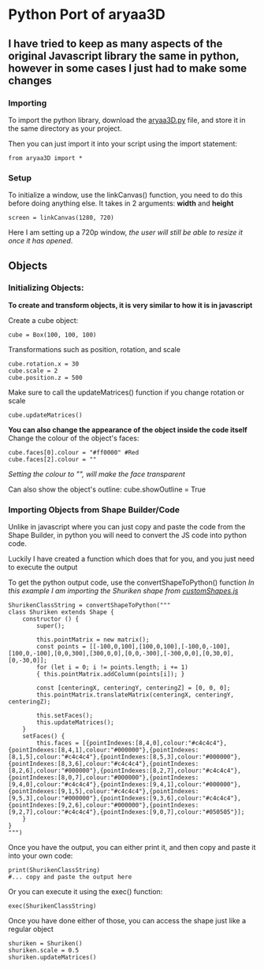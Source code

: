# Python Port of aryaa3D
## I have tried to keep as many aspects of the original Javascript library the same in python, however in some cases I just had to make some changes

### Importing
To import the python library, download the [aryaa3D.py](aryaa3D.py) file, and store it in the same directory as your project.

Then you can just import it into your script using the import statement:
```
from aryaa3D import *
```

### Setup
To initialize a window, use the linkCanvas() function, you need to do this before doing anything else. It takes in 2 arguments: **width** and **height**
```
screen = linkCanvas(1280, 720)
```
Here I am setting up a 720p window, *the user will still be able to resize it once it has opened*.

## Objects
### Initializing Objects:
**To create and transform objects, it is very similar to how it is in javascript**

Create a cube object:
```
cube = Box(100, 100, 100)
```

Transformations such as position, rotation, and scale
```
cube.rotation.x = 30
cube.scale = 2
cube.position.z = 500
```

Make sure to call the updateMatrices() function if you change rotation or scale
```
cube.updateMatrices()
```

**You can also change the appearance of the object inside the code itself**\
Change the colour of the object's faces:
```
cube.faces[0].colour = "#ff0000" #Red
cube.faces[2].colour = ""
```
*Setting the colour to "", will make the face transparent*

Can also show the object's outline:
cube.showOutline = True

### Importing Objects from Shape Builder/Code
Unlike in javascript where you can just copy and paste the code from the Shape Builder, in python you will need to convert the JS code into python code.

Luckily I have created a function which does that for you, and you just need to execute the output

To get the python output code, use the convertShapeToPython() function
*In this example I am importing the Shuriken shape from [customShapes.js](ShapeBuilder/customShapes.js)*
```
ShurikenClassString = convertShapeToPython("""
class Shuriken extends Shape {
    constructor () {
        super();

        this.pointMatrix = new matrix();
        const points = [[-100,0,100],[100,0,100],[-100,0,-100],[100,0,-100],[0,0,300],[300,0,0],[0,0,-300],[-300,0,0],[0,30,0],[0,-30,0]];
        for (let i = 0; i != points.length; i += 1)
        { this.pointMatrix.addColumn(points[i]); }

        const [centeringX, centeringY, centeringZ] = [0, 0, 0];
        this.pointMatrix.translateMatrix(centeringX, centeringY, centeringZ);

        this.setFaces();
        this.updateMatrices();
    }
    setFaces() {
        this.faces = [{pointIndexes:[8,4,0],colour:"#c4c4c4"},{pointIndexes:[8,4,1],colour:"#000000"},{pointIndexes:[8,1,5],colour:"#c4c4c4"},{pointIndexes:[8,5,3],colour:"#000000"},{pointIndexes:[8,3,6],colour:"#c4c4c4"},{pointIndexes:[8,2,6],colour:"#000000"},{pointIndexes:[8,2,7],colour:"#c4c4c4"},{pointIndexes:[8,0,7],colour:"#000000"},{pointIndexes:[9,4,0],colour:"#c4c4c4"},{pointIndexes:[9,4,1],colour:"#000000"},{pointIndexes:[9,1,5],colour:"#c4c4c4"},{pointIndexes:[9,5,3],colour:"#000000"},{pointIndexes:[9,3,6],colour:"#c4c4c4"},{pointIndexes:[9,2,6],colour:"#000000"},{pointIndexes:[9,2,7],colour:"#c4c4c4"},{pointIndexes:[9,0,7],colour:"#050505"}];
    }
}
""")
```

Once you have the output, you can either print it, and then copy and paste it into your own code:
```
print(ShurikenClassString)
#... copy and paste the output here
```

Or you can execute it using the exec() function:
```
exec(ShurikenClassString)
```

Once you have done either of those, you can access the shape just like a regular object
```
shuriken = Shuriken()
shuriken.scale = 0.5
shuriken.updateMatrices()
```